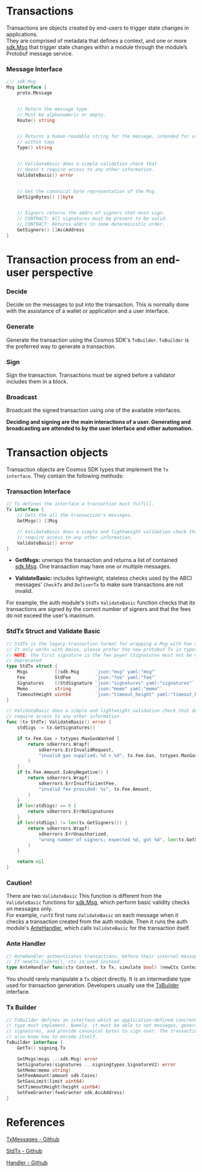 # Transactions
Transactions are objects created by end-users to trigger state changes in applications.<br/>
 They are comprised of metadata that defines a context, and one or more [sdk.Msg](#message-interface) that trigger state changes within a module through the module’s Protobuf message service.

### Message Interface
```go
/// sdk.Msg 
Msg interface {
    proto.Message


    // Return the message type.
    // Must be alphanumeric or empty.
    Route() string


    // Returns a human-readable string for the message, intended for utilization
    // within tags
    Type() string


    // ValidateBasic does a simple validation check that
    // doesn't require access to any other information.
    ValidateBasic() error


    // Get the canonical byte representation of the Msg.
    GetSignBytes() []byte


    // Signers returns the addrs of signers that must sign.
    // CONTRACT: All signatures must be present to be valid.
    // CONTRACT: Returns addrs in some deterministic order.
    GetSigners() []AccAddress
}
```

# Transaction process from an end-user perspective

### Decide 
Decide on the messages to put into the transaction. This is normally done with the assistance of a wallet or application and a user interface.

### Generate 
Generate the transaction using the Cosmos SDK's <code>TxBuilder</code>. <code>TxBuilder</code> is the preferred way to generate a transaction.
### Sign
Sign the transaction. Transactions must be signed before a validator includes them in a block.
### Broadcast
Broadcast the signed transaction using one of the available interfaces.
<br/>

**Deciding and signing are the main interactions of a user. Generating and broadcasting are attended to by the user interface and other automation.**

# Transaction objects
Transaction objects are Cosmos SDK types that implement the <code>Tx interface</code>. They contain the following methods:

### Transaction Interface
```go
// Tx defines the interface a transaction must fulfill.
Tx interface {
    // Gets the all the transaction's messages.
    GetMsgs() []Msg

    // ValidateBasic does a simple and lightweight validation check that doesn't
    // require access to any other information.
    ValidateBasic() error
}
```
- **GetMsgs:** unwraps the transaction and returns a list of contained [sdk.Msg](#message-interface). One transaction may have one or multiple messages.

- **ValidateBasic:** includes lightweight, stateless checks used by the ABCI messages' <code>CheckTx</code> and <code>DeliverTx</code> to make sure transactions are not invalid.<br/>

For example, the auth module's <code>StdTx</code> <code>ValidateBasic</code> function checks that its transactions are signed by the correct number of signers and that the fees do not exceed the user's maximum.

### StdTx Struct and Validate Basic
```go
// StdTx is the legacy transaction format for wrapping a Msg with Fee and Signatures.
// It only works with Amino, please prefer the new protobuf Tx in types/tx.
// NOTE: the first signature is the fee payer (Signatures must not be nil).
// Deprecated
type StdTx struct {
	Msgs          []sdk.Msg      `json:"msg" yaml:"msg"`
	Fee           StdFee         `json:"fee" yaml:"fee"`
	Signatures    []StdSignature `json:"signatures" yaml:"signatures"`
	Memo          string         `json:"memo" yaml:"memo"`
	TimeoutHeight uint64         `json:"timeout_height" yaml:"timeout_height"`
}

// ValidateBasic does a simple and lightweight validation check that doesn't
// require access to any other information.
func (tx StdTx) ValidateBasic() error {
	stdSigs := tx.GetSignatures()

	if tx.Fee.Gas > txtypes.MaxGasWanted {
		return sdkerrors.Wrapf(
			sdkerrors.ErrInvalidRequest,
			"invalid gas supplied; %d > %d", tx.Fee.Gas, txtypes.MaxGasWanted,
		)
	}
	if tx.Fee.Amount.IsAnyNegative() {
		return sdkerrors.Wrapf(
			sdkerrors.ErrInsufficientFee,
			"invalid fee provided: %s", tx.Fee.Amount,
		)
	}
	if len(stdSigs) == 0 {
		return sdkerrors.ErrNoSignatures
	}
	if len(stdSigs) != len(tx.GetSigners()) {
		return sdkerrors.Wrapf(
			sdkerrors.ErrUnauthorized,
			"wrong number of signers; expected %d, got %d", len(tx.GetSigners()), len(stdSigs),
		)
	}

	return nil
}
```

### Caution!
There are two <code>ValidateBasic</code>
This function is different from the <code>ValidateBasic</code> functions for [sdk.Msg](#message-interface), which perform basic validity checks on messages only.
<br/>
For example, <code>runTX</code> first runs <code>ValidateBasic</code> on each message when it checks a transaction created from the auth module. Then it runs the auth module's [AnteHandler](#ante-handler), which calls <code>ValidateBasic</code> for the transaction itself.


### Ante Handler
```go
// AnteHandler authenticates transactions, before their internal messages are handled.
// If newCtx.IsZero(), ctx is used instead.
type AnteHandler func(ctx Context, tx Tx, simulate bool) (newCtx Context, err error)
```
You should rarely manipulate a <code>Tx</code> object directly. It is an intermediate type used for transaction generation. Developers usually use the [TxBuilder](#tx-builder) interface.

### Tx Builder
```go
// TxBuilder defines an interface which an application-defined concrete transaction
// type must implement. Namely, it must be able to set messages, generate
// signatures, and provide canonical bytes to sign over. The transaction must
// also know how to encode itself.
TxBuilder interface {
    GetTx() signing.Tx

    SetMsgs(msgs ...sdk.Msg) error
    SetSignatures(signatures ...signingtypes.SignatureV2) error
    SetMemo(memo string)
    SetFeeAmount(amount sdk.Coins)
    SetGasLimit(limit uint64)
    SetTimeoutHeight(height uint64)
    SetFeeGranter(feeGranter sdk.AccAddress)
}
```


# References
[TxMessages - Github](https://github.com/cosmos/cosmos-sdk/blob/9fd866e3820b3510010ae172b682d71594cd8c14/types/tx_msg.go#L11-L33)

[StdTx - Github](https://github.com/cosmos/cosmos-sdk/blob/9fd866e3820b3510010ae172b682d71594cd8c14/x/auth/legacy/legacytx/stdtx.go#L77-L83)

[Handler - Github](https://github.com/cosmos/cosmos-sdk/blob/9fd866e3820b3510010ae172b682d71594cd8c14/types/handler.go#L8)